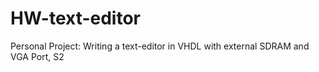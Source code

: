 HW-text-editor
==============

Personal Project: Writing a text-editor in VHDL with external SDRAM and VGA Port, S2
